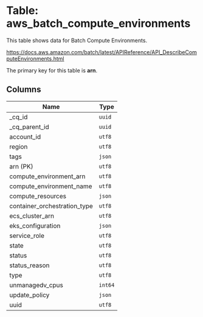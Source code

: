 # Table: aws_batch_compute_environments

This table shows data for Batch Compute Environments.

https://docs.aws.amazon.com/batch/latest/APIReference/API_DescribeComputeEnvironments.html

The primary key for this table is **arn**.

## Columns

| Name          | Type          |
| ------------- | ------------- |
|_cq_id|`uuid`|
|_cq_parent_id|`uuid`|
|account_id|`utf8`|
|region|`utf8`|
|tags|`json`|
|arn (PK)|`utf8`|
|compute_environment_arn|`utf8`|
|compute_environment_name|`utf8`|
|compute_resources|`json`|
|container_orchestration_type|`utf8`|
|ecs_cluster_arn|`utf8`|
|eks_configuration|`json`|
|service_role|`utf8`|
|state|`utf8`|
|status|`utf8`|
|status_reason|`utf8`|
|type|`utf8`|
|unmanagedv_cpus|`int64`|
|update_policy|`json`|
|uuid|`utf8`|